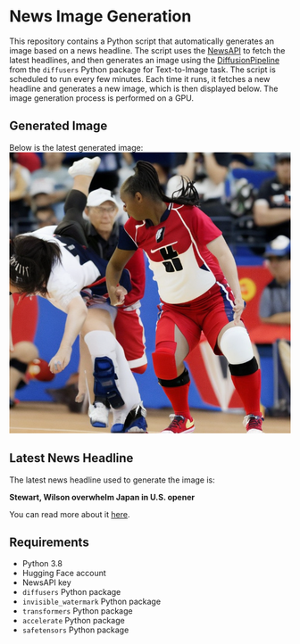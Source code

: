 # News Image Generation
This repository contains a Python script that automatically generates an image based on a news headline. The script uses the [NewsAPI](https://newsapi.org/) to fetch the latest headlines, and then generates an image using the [DiffusionPipeline](https://github.com/huggingface/diffusers) from the `diffusers` Python package for Text-to-Image task.
The script is scheduled to run every few minutes. Each time it runs, it fetches a new headline and generates a new image, which is then displayed below. The image generation process is performed on a GPU.

## Generated Image
Below is the latest generated image:
![Generated Image](image.png)

## Latest News Headline
The latest news headline used to generate the image is:

**Stewart, Wilson overwhelm Japan in U.S. opener**

You can read more about it [here](https://news.google.com/rss/articles/CBMiY2h0dHBzOi8vd3d3LmVzcG4uY29tL29seW1waWNzL3N0b3J5L18vaWQvNDA2NzU1MDkvdXMtaGFuZGxlcy1qYXBhbi1vbHltcGljcy13b21lbi1iYXNrZXRiYWxsLW9wZW5lctIBAA?oc=5).

## Requirements
- Python 3.8
- Hugging Face account
- NewsAPI key
- `diffusers` Python package
- `invisible_watermark` Python package
- `transformers` Python package
- `accelerate` Python package
- `safetensors` Python package
